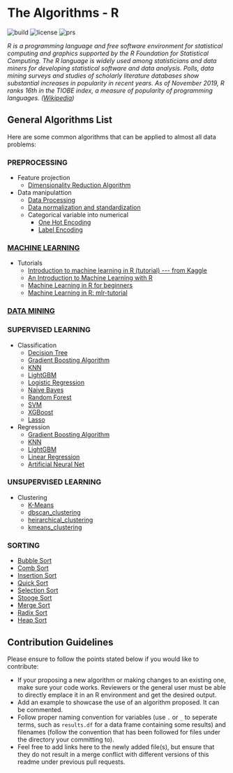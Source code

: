 # The Algorithms - R

![build](https://img.shields.io/badge/build-passing-brightgreen.svg)
![license](https://img.shields.io/badge/License-MIT-brightgreen.svg)
![prs](https://img.shields.io/badge/PRs-welcome-brightgreen.svg)

*R is a programming language and free software environment for statistical computing and graphics supported by the R Foundation for Statistical Computing. The R language is widely used among statisticians and data miners for developing statistical software and data analysis. Polls, data mining surveys and studies of scholarly literature databases show substantial increases in popularity in recent years. As of November 2019, R ranks 16th in the TIOBE index, a measure of popularity of programming languages. ([Wikipedia](https://en.wikipedia.org/wiki/R_(programming_language)))*

## General Algorithms List
Here are some common algorithms that can be applied to almost all data problems:

### PREPROCESSING
- Feature projection
    - [Dimensionality Reduction Algorithm](https://github.com/TheAlgorithms/R/blob/master/preprocessing/Dimensionality%20Reduction%20Algorithms.R)
- Data manipulattion
    - [Data Processing](https://github.com/TheAlgorithms/R/blob/master/preprocessing/data_processing.R)
    - [Data normalization and standardization](https://github.com/TheAlgorithms/R/blob/master/preprocessing/data_normalization_standardization.R)
    - Categorical variable into numerical
      - [One Hot Encoding](https://github.com/TheAlgorithms/R/blob/master/datamanipulation/OneHotEncode.R)
      - [Label Encoding](https://github.com/TheAlgorithms/R/blob/master/datamanipulation/LabelEncode.R)
      
### [MACHINE LEARNING](https://github.com/TheAlgorithms/R/tree/master/Machine-Learning)
- Tutorials
    - [Introduction to machine learning in R (tutorial) --- from Kaggle](https://www.kaggle.com/camnugent/introduction-to-machine-learning-in-r-tutorial)
    - [An Introduction to Machine Learning with R](https://lgatto.github.io/IntroMachineLearningWithR/)
    - [Machine Learning in R for beginners](https://www.datacamp.com/community/tutorials/machine-learning-in-r)
    - [Machine Learning in R: mlr-tutorial](https://www.notion.so/mlr-Tutorial-b71444fe979c4a8cafe91e10e7f81d79)

### [DATA MINING](https://github.com/TheAlgorithms/R/tree/master/Data-Mining)

### SUPERVISED LEARNING
  - Classification
    - [Decision Tree](https://github.com/TheAlgorithms/R/blob/master/classification/Decision%20Tree.R)
    - [Gradient Boosting Algorithm](https://github.com/TheAlgorithms/R/blob/master/classification/Gradient%20Boosting%20Algorithms.R)
    - [KNN](https://github.com/TheAlgorithms/R/blob/master/classification/KNN.R)
    - [LightGBM](https://github.com/TheAlgorithms/R/blob/master/classification/LightGBM.R)
    - [Logistic Regression](https://github.com/TheAlgorithms/R/blob/master/classification/Logistic%20Regression.R)
    - [Naive Bayes](https://github.com/TheAlgorithms/R/blob/master/classification/Naive%20Bayes.R)
    - [Random Forest](https://github.com/TheAlgorithms/R/blob/master/classification/Random%20Forest.R)
    - [SVM](https://github.com/TheAlgorithms/R/blob/master/classification/SVM.R)
    - [XGBoost](https://github.com/TheAlgorithms/R/blob/master/classification/xgboost.R)
    - [Lasso](https://github.com/TheAlgorithms/R/blob/master/classification/lasso.R)
  - Regression
    - [Gradient Boosting Algorithm](https://github.com/TheAlgorithms/R/blob/master/regression/Gradient%20Boosting%20Algorithms.R)
    - [KNN](https://github.com/TheAlgorithms/R/blob/master/regression/KNN.R)
    - [LightGBM](https://github.com/TheAlgorithms/R/blob/master/regression/LightGBM.R)
    - [Linear Regression](https://github.com/TheAlgorithms/R/blob/master/regression/Linear%20Regression.R)
    - [Artificial Neural Net](https://github.com/TheAlgorithms/R/blob/master/regression/ANN.R)
    
### UNSUPERVISED LEARNING
  - Clustering
    - [K-Means](https://github.com/TheAlgorithms/R/blob/master/clustering/K-Means.R)
    - [dbscan_clustering](https://github.com/TheAlgorithms/R/blob/master/clustering/dbscan_clustering.R)
    - [heirarchical_clustering](https://github.com/TheAlgorithms/R/blob/master/clustering/heirarchical_clustering.R)
    - [kmeans_clustering](https://github.com/TheAlgorithms/R/blob/master/clustering/kmeans_clustering.R)

### SORTING
  - [Bubble Sort](https://github.com/TheAlgorithms/R/blob/master/sorting/Bubble%20sort.R)
  - [Comb Sort](https://github.com/TheAlgorithms/R/blob/master/sorting/Comb%20sort.R)
  - [Insertion Sort](https://github.com/TheAlgorithms/R/blob/master/sorting/Insertion%20sort.R)
  - [Quick Sort](https://github.com/TheAlgorithms/R/blob/master/sorting/Quick%20sort.R)  
  - [Selection Sort](https://github.com/TheAlgorithms/R/blob/master/sorting/Selection%20sort.R)
  - [Stooge Sort](https://github.com/TheAlgorithms/R/blob/master/sorting/Stooge%20sort.R)
  - [Merge Sort](https://github.com/TheAlgorithms/R/blob/master/sorting/Merge%20sort.R)
  - [Radix Sort](https://github.com/TheAlgorithms/R/blob/master/sorting/Radix%20sort.R)
  - [Heap Sort](https://github.com/TheAlgorithms/R/blob/master/sorting/Heap%20sort.R)

## Contribution Guidelines
Please ensure to follow the points stated below if you would like to contribute:
- If your proposing a new algorithm or making changes to an existing one, make sure your code works. Reviewers or the general user must be able to directly emplace it in an R environment and get the desired output.
- Add an example to showcase the use of an algorithm proposed. It can be commented.
- Follow proper naming convention for variables (use `.` or `_` to seperate terms, such as `results.df` for a data frame containing some results) and filenames (follow the convention that has been followed for files under the directory your committing to).
- Feel free to add links here to the newly added file(s), but ensure that they do not result in a merge conflict with different versions of this readme under previous pull requests. 
